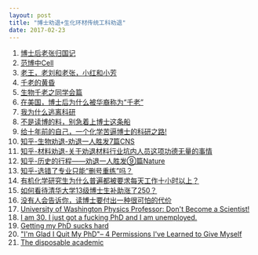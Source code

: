 ```yaml
---
layout: post
title: "博士劝退+生化环材传统工科劝退" 
date: 2017-02-23
---
```


<ol>
    <li><a href="http://blog.sciencenet.cn/blog-450601-669425.html">博士后老张归国记</a></li>
    <li><a href="http://blog.sciencenet.cn/blog-250217-801152.html">范博中Cell</a></li>
    <li><a href="http://bbs.wenxuecity.com/joke/523855.html">老王，老刘和老张，小红和小芳</a></li>
    <li><a href="http://blog.sciencenet.cn/blog-250217-801146.html">千老的黄昏</a></li>
    <li><a href="https://www.douban.com/group/topic/55227892/">生物千老之同学会篇</a></li>
    <li><a href="http://muchong.com/html/201506/9058286.html">在美国，博士后为什么被华裔称为“千老”</a></li>
    <li><a href="http://blog.sciencenet.cn/blog-662228-633685.html">我为什么逃离科研</a></li>
    <li><a href="https://site.douban.com/106790/widget/notes/2002622/note/278461408/">不是读博的料，别急着上博士这条船</a></li>
    <li><a href="http://www.500d.me/article/4072.html"> 给十年前的自己，一个化学苦逼博士的科研之路!</a></li>
    <li><a href="https://www.zhihu.com/topic/20042479/hot">知乎-生物劝退-劝退一人胜发7篇CNS</a></li>
    <li><a href="https://www.zhihu.com/topic/20050267/hot">知乎-材料劝退-关于劝退材料行业坑内人员这项功德无量的事情</a></li>
    <li><a href="https://zhuanlan.zhihu.com/p/23135784">知乎-历史的行程——劝退一人胜发⑨篇Nature</a></li>
    <li><a href="https://www.zhihu.com/question/55725901/answer/148528132">知乎-选错了专业只能“删号重练”吗？</a></li>
    <li><a href="https://www.zhihu.com/question/56671076/answer/150764197">有机化学研究生为什么普遍都被要求每天工作十小时以上？</a></li>
    <li><a href="https://www.zhihu.com/question/56900072/answer/150878878">如何看待清华大学13级博士生补助涨了250？</a></li>
    <li><a href="https://zhuanlan.zhihu.com/p/20360381">没有人会告诉你，读博士要付出一种很可怕的代价</a></li>
    <li><a href="http://katz.fastmail.us/scientist.html">University of Washington Physics Professor: Don't Become a Scientist!</a></li>
    <li><a href="https://www.reddit.com/r/IAmA/comments/niid1/i_am_30_i_just_got_a_fucking_phd_and_i_am/">I am 30. I just got a fucking PhD and I am unemployed.</a></li>
    <li><a href="https://www.reddit.com/r/offmychest/comments/2q3kpj/getting_my_phd_sucks_hard/">Getting my PhD sucks hard</a></li>
    <li><a href="http://www.selloutyoursoul.com/2013/11/06/im-glad-i-quit-my-phd/"> "I'm Glad I Quit My PhD"– 4 Permissions I've Learned to Give Myself</a></li>
    <li><a href="http://www.economist.com/node/17723223/">The disposable academic</a></li>
</ol>

